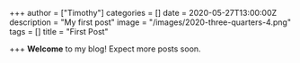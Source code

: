 +++
author = ["Timothy"]
categories = []
date = 2020-05-27T13:00:00Z
description = "My first post"
image = "/images/2020-three-quarters-4.png"
tags = []
title = "First Post"

+++
**Welcome** to my blog! Expect more posts soon.